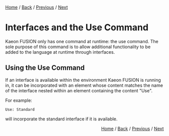 [Home](https://github.com/Gallery-of-Kaeon/Kaeon-FUSION/tree/master/Kaeon%20FUSION/Documentation/Guide/README.md) /
[Back](https://github.com/Gallery-of-Kaeon/Kaeon-FUSION/tree/master/Kaeon%20FUSION/Documentation/Guide/1%20-%20Foundations/README.md) /
[Previous](https://github.com/Gallery-of-Kaeon/Kaeon-FUSION/tree/master/Kaeon%20FUSION/Documentation/Guide/1%20-%20Foundations/4%20-%20FUSION/README.md) /
[Next](https://github.com/Gallery-of-Kaeon/Kaeon-FUSION/tree/master/Kaeon%20FUSION/Documentation/Guide/2%20-%20Standard%20Interface/README.md)

# Interfaces and the Use Command

Kaeon FUSION only has one command at runtime:
the use command.
The sole purpose of this command is to allow additional functionality to be added to the language at runtime through interfaces.

## Using the Use Command

If an interface is available within the environment Kaeon FUSION is running in,
it can be incorporated with an element whose content matches the name of the interface nested within an element containing the content "Use".

For example:

    Use: Standard

will incorporate the standard interface if it is available.

<div align="right"><p>

<a href="https://github.com/Gallery-of-Kaeon/Kaeon-FUSION/tree/master/Kaeon%20FUSION/Documentation/Guide/README.md">Home</a> / 
<a href="https://github.com/Gallery-of-Kaeon/Kaeon-FUSION/tree/master/Kaeon%20FUSION/Documentation/Guide/1%20-%20Foundations/README.md">Back</a> / 
<a href="https://github.com/Gallery-of-Kaeon/Kaeon-FUSION/tree/master/Kaeon%20FUSION/Documentation/Guide/1%20-%20Foundations/4%20-%20FUSION/README.md">Previous</a> / 
<a href="https://github.com/Gallery-of-Kaeon/Kaeon-FUSION/tree/master/Kaeon%20FUSION/Documentation/Guide/2%20-%20Standard%20Interface/README.md">Next</a>

</p></div>